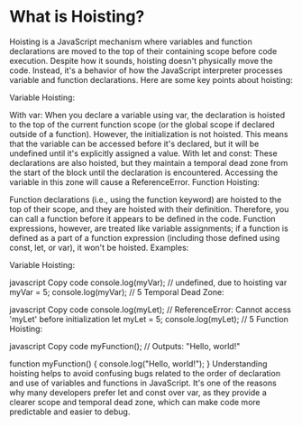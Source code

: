 # What is Hoisting?

Hoisting is a JavaScript mechanism where variables and function declarations are moved to the top of their containing scope before code execution. Despite how it sounds, hoisting doesn't physically move the code. Instead, it's a behavior of how the JavaScript interpreter processes variable and function declarations. Here are some key points about hoisting:

Variable Hoisting:

With var: When you declare a variable using var, the declaration is hoisted to the top of the current function scope (or the global scope if declared outside of a function). However, the initialization is not hoisted. This means that the variable can be accessed before it's declared, but it will be undefined until it's explicitly assigned a value.
With let and const: These declarations are also hoisted, but they maintain a temporal dead zone from the start of the block until the declaration is encountered. Accessing the variable in this zone will cause a ReferenceError.
Function Hoisting:

Function declarations (i.e., using the function keyword) are hoisted to the top of their scope, and they are hoisted with their definition. Therefore, you can call a function before it appears to be defined in the code.
Function expressions, however, are treated like variable assignments; if a function is defined as a part of a function expression (including those defined using const, let, or var), it won't be hoisted.
Examples:

Variable Hoisting:

javascript
Copy code
console.log(myVar); // undefined, due to hoisting
var myVar = 5;
console.log(myVar); // 5
Temporal Dead Zone:

javascript
Copy code
console.log(myLet); // ReferenceError: Cannot access 'myLet' before initialization
let myLet = 5;
console.log(myLet); // 5
Function Hoisting:

javascript
Copy code
myFunction(); // Outputs: "Hello, world!"

function myFunction() {
    console.log("Hello, world!");
}
Understanding hoisting helps to avoid confusing bugs related to the order of declaration and use of variables and functions in JavaScript. It's one of the reasons why many developers prefer let and const over var, as they provide a clearer scope and temporal dead zone, which can make code more predictable and easier to debug.